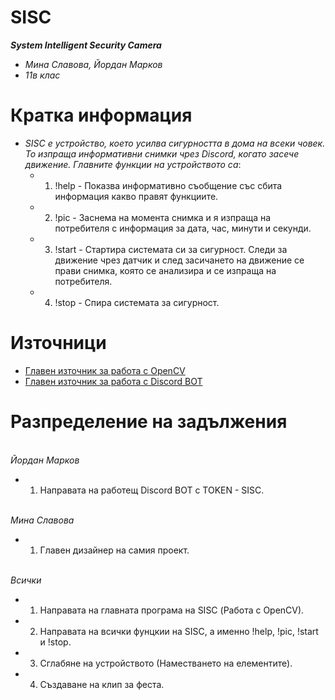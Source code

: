 # SISC
***System Intelligent Security Camera***
* *Мина Славова, Йордан Марков*
* *11в клас*

# Кратка информация
* *SISC е устройство, което усилва сигурността в дома на всеки човек. То изпраща информативни снимки чрез Discord, когато засече движение. Главните функции на устройството са*:
  * 1. !help - Показва информативно съобщение със сбита информация какво правят функциите.
  * 2. !pic - Заснема на момента снимка и я изпраща на потребителя с информация за дата, час, минути и секунди.
  * 3. !start - Стартира системата си за сигурност. Следи за движение чрез датчик и след засичането на движение се прави снимка, която се анализира и се изпраща на потребителя.
  * 4. !stop - Спира системата за сигурност.

# Източници
  * [Главен източник за работа с OpenCV](https://gilberttanner.com/blog/yolo-object-detection-with-opencv)
  * [Главен източник за работа с Discord BOT](https://discordpy.readthedocs.io/en/stable/faq.html)

# Разпределение на задължения
<br/>*Йордан Марков*
  * 1. Направата на работещ Discord BOT с TOKEN - SISC.

<br/>*Мина Славова*
  * 1. Главен дизайнер на самия проект.

<br/>*Всички*
  * 1. Направата на главната програма на SISC (Работа с OpenCV).
  * 2. Направата на всички фунцкии на SISC, а именно !help, !pic, !start и !stop.
  * 3. Сглабяне на устройството (Наместването на елементите).
  * 4. Създаване на клип за феста.
